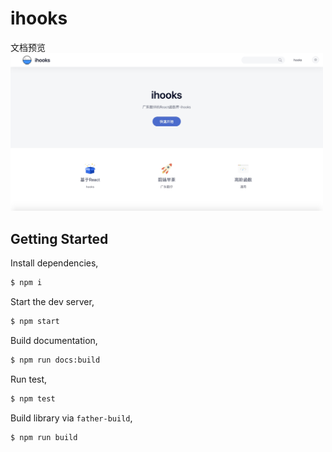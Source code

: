 # ihooks

文档预览 <img src='https://github.com/00feng00/ihooks/blob/main/src/assets/preview_bg.jpg' width="500">

## Getting Started

Install dependencies,

```bash
$ npm i
```

Start the dev server,

```bash
$ npm start
```

Build documentation,

```bash
$ npm run docs:build
```

Run test,

```bash
$ npm test
```

Build library via `father-build`,

```bash
$ npm run build
```
